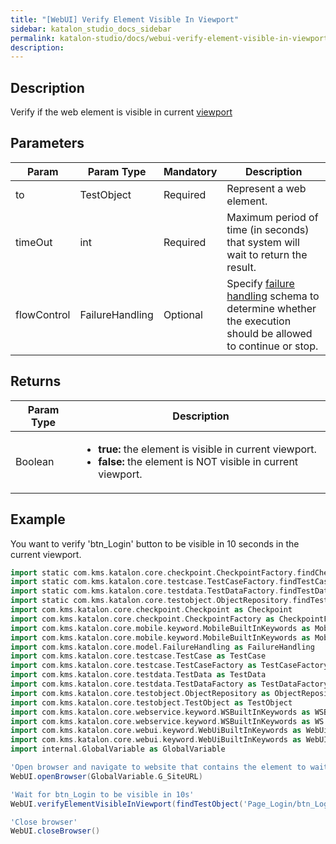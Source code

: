 ```yaml
---
title: "[WebUI] Verify Element Visible In Viewport" 
sidebar: katalon_studio_docs_sidebar
permalink: katalon-studio/docs/webui-verify-element-visible-in-viewport.html 
description: 
---
```

Description
-----------

Verify if the web element is visible in current [viewport](https://www.w3schools.com/css/css_rwd_viewport.asp)

Parameters
----------

<table><thead><tr><th>Param</th><th>Param Type</th><th>Mandatory</th><th>Description</th></tr></thead><tbody><tr><td><span>to</span></td><td><span>TestObject</span></td><td><span>Required</span></td><td><span>Represent a web element.</span></td></tr><tr><td><span>timeOut&nbsp;</span></td><td><span>int&nbsp;</span></td><td><span>Required</span></td><td><span>Maximum period of time (in seconds) that system will wait to return the result.</span></td></tr><tr><td><span>flowControl</span></td><td><span>FailureHandling</span></td><td><span>Optional</span></td><td><span>Specify <span><a href="https://docs.katalon.com/x/qAAM" rel="nofollow">failure handling</a></span> schema to determine whether the execution should be allowed to continue or stop.</span></td></tr></tbody></table>

Returns
-------

<table><thead><tr><th>Param Type</th><th>Description</th></tr></thead><tbody><tr><td><span>Boolean</span></td><td><ul><li><span><strong>true:</strong>&nbsp;the element is visible in current viewport.</span></li><li><span><strong>false:</strong> the element is NOT visible in current viewport.</span></li></ul></td></tr></tbody></table>

Example
-------

You want to verify 'btn_Login' button to be visible in 10 seconds in the current viewport.

```groovy
import static com.kms.katalon.core.checkpoint.CheckpointFactory.findCheckpoint
import static com.kms.katalon.core.testcase.TestCaseFactory.findTestCase
import static com.kms.katalon.core.testdata.TestDataFactory.findTestData
import static com.kms.katalon.core.testobject.ObjectRepository.findTestObject
import com.kms.katalon.core.checkpoint.Checkpoint as Checkpoint
import com.kms.katalon.core.checkpoint.CheckpointFactory as CheckpointFactory
import com.kms.katalon.core.mobile.keyword.MobileBuiltInKeywords as MobileBuiltInKeywords
import com.kms.katalon.core.mobile.keyword.MobileBuiltInKeywords as Mobile
import com.kms.katalon.core.model.FailureHandling as FailureHandling
import com.kms.katalon.core.testcase.TestCase as TestCase
import com.kms.katalon.core.testcase.TestCaseFactory as TestCaseFactory
import com.kms.katalon.core.testdata.TestData as TestData
import com.kms.katalon.core.testdata.TestDataFactory as TestDataFactory
import com.kms.katalon.core.testobject.ObjectRepository as ObjectRepository
import com.kms.katalon.core.testobject.TestObject as TestObject
import com.kms.katalon.core.webservice.keyword.WSBuiltInKeywords as WSBuiltInKeywords
import com.kms.katalon.core.webservice.keyword.WSBuiltInKeywords as WS
import com.kms.katalon.core.webui.keyword.WebUiBuiltInKeywords as WebUiBuiltInKeywords
import com.kms.katalon.core.webui.keyword.WebUiBuiltInKeywords as WebUI
import internal.GlobalVariable as GlobalVariable

'Open browser and navigate to website that contains the element to wait for'
WebUI.openBrowser(GlobalVariable.G_SiteURL)

'Wait for btn_Login to be visible in 10s'
WebUI.verifyElementVisibleInViewport(findTestObject('Page_Login/btn_Login'), 10)

'Close browser'
WebUI.closeBrowser()
```